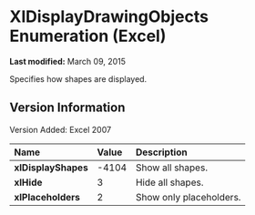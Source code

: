
# XlDisplayDrawingObjects Enumeration (Excel)

 **Last modified:** March 09, 2015

Specifies how shapes are displayed.

## Version Information

Version Added: Excel 2007 



|**Name**|**Value**|**Description**|
|:-----|:-----|:-----|
| **xlDisplayShapes**|-4104|Show all shapes.|
| **xlHide**|3|Hide all shapes.|
| **xlPlaceholders**|2|Show only placeholders.|
